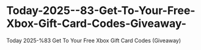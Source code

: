 # Today-2025--83-Get-To-Your-Free-Xbox-Gift-Card-Codes-Giveaway-
Today 2025-%83 Get To Your Free Xbox Gift Card Codes (Giveaway)
